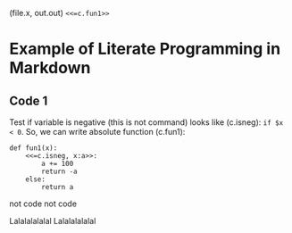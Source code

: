 (file.x, out.out) `<<=c.fun1>>`

Example of Literate Programming in Markdown
===========================================

Code 1
------

Test if variable is negative (this is not command) looks like (c.isneg): `if $x < 0`.
So, we can write absolute function (c.fun1):

    def fun1(x):
        <<=c.isneg, x:a>>:
            a += 100
            return -a
        else:
            return a

not code
not code

Lalalalalalal
Lalalalalalal
